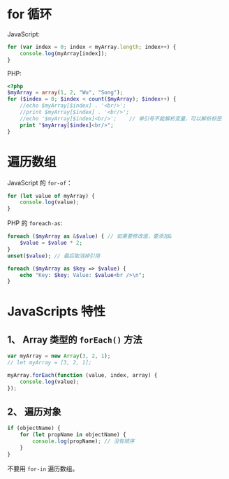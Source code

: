 # for 循环
JavaScript:  
```js
for (var index = 0; index < myArray.length; index++) {
    console.log(myArray[index]);
}
```
PHP:  
```php
<?php
$myArray = array(1, 2, "Wu", "Song");
for ($index = 0; $index < count($myArray); $index++) {
    //echo $myArray[$index] . '<br/>';
    //print $myArray[$index] . '<br/>';
    //echo '$myArray[$index]<br/>';    // 单引号不能解析变量，可以解析标签
    print "$myArray[$index]<br/>";
}
```

# 遍历数组
JavaScript 的 `for-of`：  
```js
for (let value of myArray) {
    console.log(value);
}
```

PHP 的 `foreach-as`:  
```php
foreach ($myArray as &$value) { // 如果要修改值，要添加&
    $value = $value * 2;
}
unset($value); // 最后取消掉引用

foreach ($myArray as $key => $value) {
    echo "Key: $key; Value: $value<br />\n";
}
```


# JavaScripts 特性
## 1、 Array 类型的 `forEach()` 方法
```js
var myArray = new Array(3, 2, 1);
// let myArray = [3, 2, 1];

myArray.forEach(function (value, index, array) {
    console.log(value);
});
```

## 2、 遍历对象
```js
if (objectName) {
    for (let propName in objectName) {
        console.log(propName); // 没有顺序
    }
}
```
不要用 `for-in` 遍历数组。  

